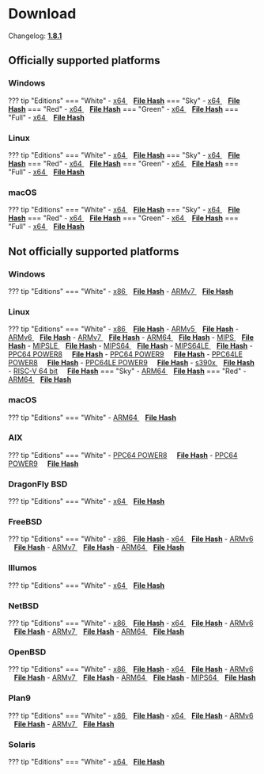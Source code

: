 # Download

Changelog: [**1.8.1**](../Changelog.md#181-_-july-18-2021)

## Officially supported platforms

### Windows

??? tip "Editions"
    === "White"
        - <a href="/dl/1.8.1/white/windows/dixer_amd64.exe">x64 </a> &nbsp;&nbsp; **<a href="/dl/1.8.1/white/windows/dixer_amd64_checksum.json">File Hash</a>**
    === "Sky"
        - <a href="/dl/1.8.1/sky/windows/dixer_amd64.exe">x64 </a> &nbsp;&nbsp; **<a href="/dl/1.8.1/sky/windows/dixer_amd64_checksum.json">File Hash</a>**
    === "Red"
        - <a href="/dl/1.8.1/red/windows/dixer_amd64.exe">x64 </a> &nbsp;&nbsp; **<a href="/dl/1.8.1/red/windows/dixer_amd64_checksum.json">File Hash</a>**
    === "Green"
        - <a href="/dl/1.8.1/green/windows/dixer_amd64.exe">x64 </a> &nbsp;&nbsp; **<a href="/dl/1.8.1/green/windows/dixer_amd64_checksum.json">File Hash</a>**
    === "Full"
        - <a href="/dl/1.8.1/full/windows/dixer_amd64.exe">x64 </a> &nbsp;&nbsp; **<a href="/dl/1.8.1/full/windows/dixer_amd64_checksum.json">File Hash</a>**

### Linux

??? tip "Editions"
    === "White"
        - <a href="/dl/1.8.1/white/linux/dixer_amd64">x64 </a> &nbsp;&nbsp; **<a href="/dl/1.8.1/white/linux/dixer_amd64_checksum.json">File Hash</a>**
    === "Sky"
        - <a href="/dl/1.8.1/sky/linux/dixer_amd64">x64 </a> &nbsp;&nbsp; **<a href="/dl/1.8.1/sky/linux/dixer_amd64_checksum.json">File Hash</a>**
    === "Red"
        - <a href="/dl/1.8.1/red/linux/dixer_amd64">x64 </a> &nbsp;&nbsp; **<a href="/dl/1.8.1/red/linux/dixer_amd64_checksum.json">File Hash</a>**
    === "Green"
        - <a href="/dl/1.8.1/green/linux/dixer_amd64">x64 </a> &nbsp;&nbsp; **<a href="/dl/1.8.1/green/linux/dixer_amd64_checksum.json">File Hash</a>**
    === "Full"
        - <a href="/dl/1.8.1/full/linux/dixer_amd64">x64 </a> &nbsp;&nbsp; **<a href="/dl/1.8.1/full/linux/dixer_amd64_checksum.json">File Hash</a>**

### macOS

??? tip "Editions"
    === "White"
        - <a href="/dl/1.8.1/white/darwin/dixer_amd64">x64 </a> &nbsp;&nbsp; **<a href="/dl/1.8.1/white/darwin/dixer_amd64_checksum.json">File Hash</a>**
    === "Sky"
        - <a href="/dl/1.8.1/sky/darwin/dixer_amd64">x64 </a> &nbsp;&nbsp; **<a href="/dl/1.8.1/sky/darwin/dixer_amd64_checksum.json">File Hash</a>**
    === "Red"
        - <a href="/dl/1.8.1/red/darwin/dixer_amd64">x64 </a> &nbsp;&nbsp; **<a href="/dl/1.8.1/red/darwin/dixer_amd64_checksum.json">File Hash</a>**
    === "Green"
        - <a href="/dl/1.8.1/green/darwin/dixer_amd64">x64 </a> &nbsp;&nbsp; **<a href="/dl/1.8.1/green/darwin/dixer_amd64_checksum.json">File Hash</a>**
    === "Full"
        - <a href="/dl/1.8.1/full/darwin/dixer_amd64">x64 </a> &nbsp;&nbsp; **<a href="/dl/1.8.1/full/darwin/dixer_amd64_checksum.json">File Hash</a>**

## Not officially supported platforms

### Windows

??? tip "Editions"
    === "White"
        - <a href="/dl/1.8.1/white/windows/dixer_386.exe">x86 </a> &nbsp;&nbsp; **<a href="/dl/1.8.1/white/windows/dixer_386_checksum.json">File Hash</a>**
        - <a href="/dl/1.8.1/white/windows/dixer_armV7.exe">ARMv7 </a> &nbsp;&nbsp; **<a href="/dl/1.8.1/white/windows/dixer_armV7_checksum.json">File Hash</a>**

### Linux

??? tip "Editions"
    === "White"
        - <a href="/dl/1.8.1/white/linux/dixer_386">x86 </a> &nbsp;&nbsp; **<a href="/dl/1.8.1/white/linux/dixer_386_checksum.json">File Hash</a>**
        - <a href="/dl/1.8.1/white/linux/dixer_armV5">ARMv5 </a> &nbsp;&nbsp; **<a href="/dl/1.8.1/white/linux/dixer_armV5_checksum.json">File Hash</a>**
        - <a href="/dl/1.8.1/white/linux/dixer_armV6">ARMv6 </a> &nbsp;&nbsp; **<a href="/dl/1.8.1/white/linux/dixer_armV6_checksum.json">File Hash</a>**
        - <a href="/dl/1.8.1/white/linux/dixer_armV7">ARMv7 </a> &nbsp;&nbsp; **<a href="/dl/1.8.1/white/linux/dixer_armV7_checksum.json">File Hash</a>**
        - <a href="/dl/1.8.1/white/linux/dixer_arm64">ARM64 </a> &nbsp;&nbsp; **<a href="/dl/1.8.1/white/linux/dixer_arm64_checksum.json">File Hash</a>**
        - <a href="/dl/1.8.1/white/linux/dixer_mips">MIPS </a> &nbsp;&nbsp; **<a href="/dl/1.8.1/white/linux/dixer_mips_checksum.json">File Hash</a>**
        - <a href="/dl/1.8.1/white/linux/dixer_mipsle">MIPSLE </a> &nbsp;&nbsp; **<a href="/dl/1.8.1/white/linux/dixer_mipsle_checksum.json">File Hash</a>**
        - <a href="/dl/1.8.1/white/linux/dixer_mips64">MIPS64 </a> &nbsp;&nbsp; **<a href="/dl/1.8.1/white/linux/dixer_mips64_checksum.json">File Hash</a>**
        - <a href="/dl/1.8.1/white/linux/dixer_mips64le">MIPS64LE </a> &nbsp;&nbsp; **<a href="/dl/1.8.1/white/linux/dixer_mips64le_checksum.json">File Hash</a>**
        - [PPC64 POWER8](/dl/1.8.1/white/linux/dixer_ppc64_power8) &nbsp;&nbsp;&nbsp; **<a href="/dl/1.8.1/white/linux/dixer_ppc64_power8_checksum.json">File Hash</a>**
        - [PPC64 POWER9](/dl/1.8.1/white/linux/dixer_ppc64_power9) &nbsp;&nbsp;&nbsp; **<a href="/dl/1.8.1/white/linux/dixer_ppc64_power9_checksum.json">File Hash</a>**
        - [PPC64LE POWER8](/dl/1.8.1/white/linux/dixer_ppc64le_power8) &nbsp;&nbsp;&nbsp; **<a href="/dl/1.8.1/white/linux/dixer_ppc64le_power8_checksum.json">File Hash</a>**
        - [PPC64LE POWER9](/dl/1.8.1/white/linux/dixer_ppc64le_power9) &nbsp;&nbsp;&nbsp; **<a href="/dl/1.8.1/white/linux/dixer_ppc64le_power9_checksum.json">File Hash</a>**
        - <a href="/dl/1.8.1/white/linux/dixer_s390x">s390x </a> &nbsp;&nbsp; **<a href="/dl/1.8.1/white/linux/dixer_s390x_checksum.json">File Hash</a>**
        - [RISC-V 64 bit](/dl/1.8.1/white/linux/dixer_riscv64) &nbsp;&nbsp;&nbsp; **<a href="/dl/1.8.1/white/linux/dixer_riscv64_checksum.json">File Hash</a>**
    === "Sky"
        - <a href="/dl/1.8.1/sky/linux/dixer_arm64">ARM64 </a> &nbsp;&nbsp; **<a href="/dl/1.8.1/sky/linux/dixer_arm64_checksum.json">File Hash</a>**
    === "Red"
        - <a href="/dl/1.8.1/red/linux/dixer_arm64">ARM64 </a> &nbsp;&nbsp; **<a href="/dl/1.8.1/red/linux/dixer_arm64_checksum.json">File Hash</a>**

### macOS

??? tip "Editions"
    === "White"
        - <a href="/dl/1.8.1/white/darwin/dixer_arm64">ARM64 </a> &nbsp;&nbsp; **<a href="/dl/1.8.1/white/darwin/dixer_arm64_checksum.json">File Hash</a>**

### AIX

??? tip "Editions"
    === "White"
        - [PPC64 POWER8](/dl/1.8.1/white/aix/dixer_ppc64_power8) &nbsp;&nbsp;&nbsp; **<a href="/dl/1.8.1/white/aix/dixer_ppc64_power8_checksum.json">File Hash</a>**
        - [PPC64 POWER9](/dl/1.8.1/white/aix/dixer_ppc64_power9) &nbsp;&nbsp;&nbsp; **<a href="/dl/1.8.1/white/aix/dixer_ppc64_power9_checksum.json">File Hash</a>**

### DragonFly BSD

??? tip "Editions"
    === "White"
        - <a href="/dl/1.8.1/white/dragonfly/dixer_amd64">x64 </a> &nbsp;&nbsp; **<a href="/dl/1.8.1/white/dragonfly/dixer_amd64_checksum.json">File Hash</a>**

### FreeBSD

??? tip "Editions"
    === "White"
        - <a href="/dl/1.8.1/white/freebsd/dixer_386">x86 </a> &nbsp;&nbsp; **<a href="/dl/1.8.1/white/freebsd/dixer_386_checksum.json">File Hash</a>**
        - <a href="/dl/1.8.1/white/freebsd/dixer_amd64">x64 </a> &nbsp;&nbsp; **<a href="/dl/1.8.1/white/freebsd/dixer_amd64_checksum.json">File Hash</a>**
        - <a href="/dl/1.8.1/white/freebsd/dixer_armV6">ARMv6 </a> &nbsp;&nbsp; **<a href="/dl/1.8.1/white/freebsd/dixer_armV6_checksum.json">File Hash</a>**
        - <a href="/dl/1.8.1/white/freebsd/dixer_armV7">ARMv7 </a> &nbsp;&nbsp; **<a href="/dl/1.8.1/white/freebsd/dixer_armV7_checksum.json">File Hash</a>**
        - <a href="/dl/1.8.1/white/freebsd/dixer_arm64">ARM64 </a> &nbsp;&nbsp; **<a href="/dl/1.8.1/white/freebsd/dixer_arm64_checksum.json">File Hash</a>**

### Illumos

??? tip "Editions"
    === "White"
        - <a href="/dl/1.8.1/white/illumos/dixer_amd64">x64 </a> &nbsp;&nbsp; **<a href="/dl/1.8.1/white/illumos/dixer_amd64_checksum.json">File Hash</a>**

### NetBSD

??? tip "Editions"
    === "White"
        - <a href="/dl/1.8.1/white/netbsd/dixer_386">x86 </a> &nbsp;&nbsp; **<a href="/dl/1.8.1/white/netbsd/dixer_386_checksum.json">File Hash</a>**
        - <a href="/dl/1.8.1/white/netbsd/dixer_amd64">x64 </a> &nbsp;&nbsp; **<a href="/dl/1.8.1/white/netbsd/dixer_amd64_checksum.json">File Hash</a>**
        - <a href="/dl/1.8.1/white/netbsd/dixer_armV6">ARMv6 </a> &nbsp;&nbsp; **<a href="/dl/1.8.1/white/netbsd/dixer_armV6_checksum.json">File Hash</a>**
        - <a href="/dl/1.8.1/white/netbsd/dixer_armV7">ARMv7 </a> &nbsp;&nbsp; **<a href="/dl/1.8.1/white/netbsd/dixer_armV7_checksum.json">File Hash</a>**
        - <a href="/dl/1.8.1/white/netbsd/dixer_arm64">ARM64 </a> &nbsp;&nbsp; **<a href="/dl/1.8.1/white/netbsd/dixer_arm64_checksum.json">File Hash</a>**

### OpenBSD

??? tip "Editions"
    === "White"
        - <a href="/dl/1.8.1/white/openbsd/dixer_386">x86 </a> &nbsp;&nbsp; **<a href="/dl/1.8.1/white/openbsd/dixer_386_checksum.json">File Hash</a>**
        - <a href="/dl/1.8.1/white/openbsd/dixer_amd64">x64 </a> &nbsp;&nbsp; **<a href="/dl/1.8.1/white/openbsd/dixer_amd64_checksum.json">File Hash</a>**
        - <a href="/dl/1.8.1/white/openbsd/dixer_armV6">ARMv6 </a> &nbsp;&nbsp; **<a href="/dl/1.8.1/white/openbsd/dixer_armV6_checksum.json">File Hash</a>**
        - <a href="/dl/1.8.1/white/openbsd/dixer_armV7">ARMv7 </a> &nbsp;&nbsp; **<a href="/dl/1.8.1/white/openbsd/dixer_armV7_checksum.json">File Hash</a>**
        - <a href="/dl/1.8.1/white/openbsd/dixer_arm64">ARM64 </a> &nbsp;&nbsp; **<a href="/dl/1.8.1/white/openbsd/dixer_arm64_checksum.json">File Hash</a>**
        - <a href="/dl/1.8.1/white/openbsd/dixer_mips64">MIPS64 </a> &nbsp;&nbsp; **<a href="/dl/1.8.1/white/openbsd/dixer_mips64_checksum.json">File Hash</a>**

### Plan9

??? tip "Editions"
    === "White"
        - <a href="/dl/1.8.1/white/plan9/dixer_386">x86 </a> &nbsp;&nbsp; **<a href="/dl/1.8.1/white/plan9/dixer_386_checksum.json">File Hash</a>**
        - <a href="/dl/1.8.1/white/plan9/dixer_amd64">x64 </a> &nbsp;&nbsp; **<a href="/dl/1.8.1/white/plan9/dixer_amd64_checksum.json">File Hash</a>**
        - <a href="/dl/1.8.1/white/plan9/dixer_armV6">ARMv6 </a> &nbsp;&nbsp; **<a href="/dl/1.8.1/white/plan9/dixer_armV6_checksum.json">File Hash</a>**
        - <a href="/dl/1.8.1/white/plan9/dixer_armV7">ARMv7 </a> &nbsp;&nbsp; **<a href="/dl/1.8.1/white/plan9/dixer_armV7_checksum.json">File Hash</a>**

### Solaris

??? tip "Editions"
    === "White"
        - <a href="/dl/1.8.1/white/solaris/dixer_amd64">x64 </a> &nbsp;&nbsp; **<a href="/dl/1.8.1/white/solaris/dixer_amd64_checksum.json">File Hash</a>**
